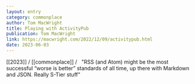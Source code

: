 ```yaml
---
layout: entry
category: commonplace
author: Tom MacWright
title: Playing with ActivityPub
publication: Tom MacWright
link: https://macwright.com/2022/12/09/activitypub.html
date: 2023-06-03
---
```


[[2023]] / [[commonplace]] / 
 
"RSS (and Atom) might be the most successful “worse is better” standards of all time, up there with Markdown and JSON. Really S-Tier stuff"
